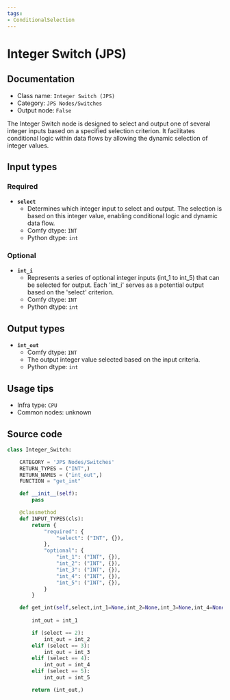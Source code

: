 ```yaml
---
tags:
- ConditionalSelection
---
```


# Integer Switch (JPS)
## Documentation
- Class name: `Integer Switch (JPS)`
- Category: `JPS Nodes/Switches`
- Output node: `False`

The Integer Switch node is designed to select and output one of several integer inputs based on a specified selection criterion. It facilitates conditional logic within data flows by allowing the dynamic selection of integer values.
## Input types
### Required
- **`select`**
    - Determines which integer input to select and output. The selection is based on this integer value, enabling conditional logic and dynamic data flow.
    - Comfy dtype: `INT`
    - Python dtype: `int`
### Optional
- **`int_i`**
    - Represents a series of optional integer inputs (int_1 to int_5) that can be selected for output. Each 'int_i' serves as a potential output based on the 'select' criterion.
    - Comfy dtype: `INT`
    - Python dtype: `int`
## Output types
- **`int_out`**
    - Comfy dtype: `INT`
    - The output integer value selected based on the input criteria.
    - Python dtype: `int`
## Usage tips
- Infra type: `CPU`
- Common nodes: unknown


## Source code
```python
class Integer_Switch:

    CATEGORY = 'JPS Nodes/Switches'
    RETURN_TYPES = ("INT",)
    RETURN_NAMES = ("int_out",)
    FUNCTION = "get_int"

    def __init__(self):
        pass

    @classmethod
    def INPUT_TYPES(cls):
        return {
            "required": {
                "select": ("INT", {}),
            },
            "optional": {
                "int_1": ("INT", {}),
                "int_2": ("INT", {}),
                "int_3": ("INT", {}),
                "int_4": ("INT", {}),
                "int_5": ("INT", {}),
            }
        }

    def get_int(self,select,int_1=None,int_2=None,int_3=None,int_4=None,int_5=None,):
        
        int_out = int_1

        if (select == 2):
            int_out = int_2
        elif (select == 3):
            int_out = int_3
        elif (select == 4):
            int_out = int_4
        elif (select == 5):
            int_out = int_5

        return (int_out,)

```
